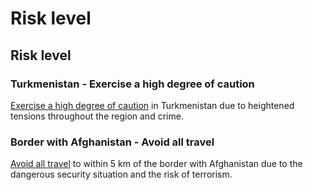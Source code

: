 # Risk level

## Risk level

### Turkmenistan - Exercise a high degree of caution

[Exercise a high degree of caution](#levels "Risk Levels") in Turkmenistan due to heightened tensions throughout the region and crime.

### Border with Afghanistan - Avoid all travel

[Avoid all travel](#levels "Risk Levels") to within 5 km of the border with Afghanistan due to the dangerous security situation and the risk of terrorism.